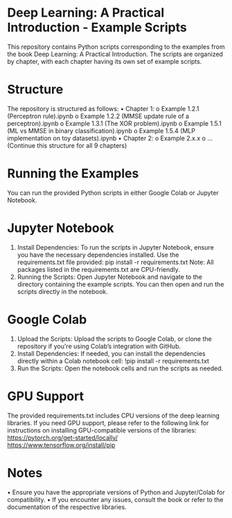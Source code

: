 # Deep Learning: A Practical Introduction - Example Scripts
This repository contains Python scripts corresponding to the examples from the book Deep Learning: A Practical Introduction. The scripts are organized by chapter, with each chapter having its own set of example scripts.
# Structure
The repository is structured as follows:
•	Chapter 1:
o	Example 1.2.1 (Perceptron rule).ipynb
o	Example 1.2.2 (MMSE update rule of a perceptron).ipynb
o	Example 1.3.1 (The XOR problem).ipynb
o	Example 1.5.1 (ML vs MMSE in binary classification).ipynb
o	Example 1.5.4 (MLP implementation on toy datasets).ipynb
•	Chapter 2:
o	Example 2.x.x
o	...
(Continue this structure for all 9 chapters)
# Running the Examples
You can run the provided Python scripts in either Google Colab or Jupyter Notebook.
# Jupyter Notebook
1.	Install Dependencies: To run the scripts in Jupyter Notebook, ensure you have the necessary dependencies installed. Use the requirements.txt file provided:
pip install -r requirements.txt
Note: All packages listed in the requirements.txt are CPU-friendly.
2.	Running the Scripts: Open Jupyter Notebook and navigate to the directory containing the example scripts. You can then open and run the scripts directly in the notebook.
# Google Colab
1.	Upload the Scripts: Upload the scripts to Google Colab, or clone the repository if you're using Colab’s integration with GitHub.
2.	Install Dependencies: If needed, you can install the dependencies directly within a Colab notebook cell:
!pip install -r requirements.txt
3.	Run the Scripts: Open the notebook cells and run the scripts as needed.
# GPU Support
The provided requirements.txt includes CPU versions of the deep learning libraries. If you need GPU support, please refer to the following link for instructions on installing GPU-compatible versions of the libraries:
https://pytorch.org/get-started/locally/
https://www.tensorflow.org/install/pip
# Notes
•	Ensure you have the appropriate versions of Python and Jupyter/Colab for compatibility.
•	If you encounter any issues, consult the book or refer to the documentation of the respective libraries.


